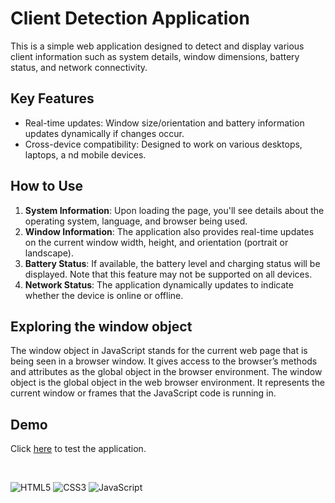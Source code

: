 # Client Detection Application

This is a simple web application designed to detect and display various client 
information such as system details, window dimensions, battery status, and 
network connectivity.

## Key Features

- Real-time updates: Window size/orientation and battery information updates 
dynamically if changes occur.
- Cross-device compatibility: Designed to work on various desktops, laptops, a
nd mobile devices.

## How to Use

1. **System Information**: Upon loading the page, you'll see details about the 
operating system, language, and browser being used.
2. **Window Information**: The application also provides real-time updates on 
the current window width, height, and orientation (portrait or landscape).
3. **Battery Status**: If available, the battery level and charging status will 
be displayed. Note that this feature may not be supported on all devices.
4. **Network Status**: The application dynamically updates to indicate whether 
the device is online or offline.

## Exploring the window object

The window object in JavaScript stands for the current web page that is being
seen in a browser window. It gives access to the browser’s methods and
attributes as the global object in the browser environment. The window object is
the global object in the web browser environment. It represents the current
window or frames that the JavaScript code is running in.

## Demo
Click [here](https://evanckennedy.github.io/client-detection/) to test the application.

<br />

![HTML5](https://img.shields.io/badge/html5-%23E34F26.svg?style=for-the-badge&logo=html5&logoColor=white)
![CSS3](https://img.shields.io/badge/css3-%231572B6.svg?style=for-the-badge&logo=css3&logoColor=white)
![JavaScript](https://img.shields.io/badge/javascript-%23323330.svg?style=for-the-badge&logo=javascript&logoColor=%23F7DF1E)